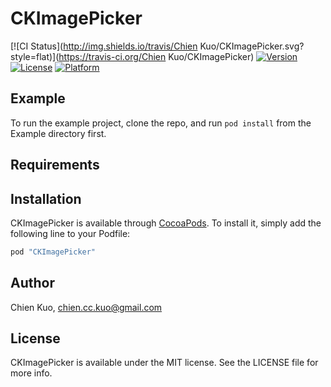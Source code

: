 # CKImagePicker

[![CI Status](http://img.shields.io/travis/Chien Kuo/CKImagePicker.svg?style=flat)](https://travis-ci.org/Chien Kuo/CKImagePicker)
[![Version](https://img.shields.io/cocoapods/v/CKImagePicker.svg?style=flat)](http://cocoapods.org/pods/CKImagePicker)
[![License](https://img.shields.io/cocoapods/l/CKImagePicker.svg?style=flat)](http://cocoapods.org/pods/CKImagePicker)
[![Platform](https://img.shields.io/cocoapods/p/CKImagePicker.svg?style=flat)](http://cocoapods.org/pods/CKImagePicker)

## Example

To run the example project, clone the repo, and run `pod install` from the Example directory first.

## Requirements

## Installation

CKImagePicker is available through [CocoaPods](http://cocoapods.org). To install
it, simply add the following line to your Podfile:

```ruby
pod "CKImagePicker"
```

## Author

Chien Kuo, chien.cc.kuo@gmail.com

## License

CKImagePicker is available under the MIT license. See the LICENSE file for more info.
